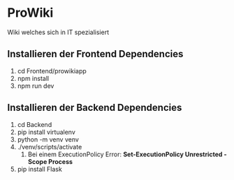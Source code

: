 # ProWiki
Wiki welches sich in IT spezialisiert

## Installieren der Frontend Dependencies
1. cd Frontend/prowikiapp
2. npm install
3. npm run dev


## Installieren der Backend Dependencies
1. cd Backend
2. pip install virtualenv 
3. python -m venv venv
4. ./venv/scripts/activate   
   1. Bei einem ExecutionPolicy Error: **Set-ExecutionPolicy Unrestricted -Scope Process**
5. pip install Flask


